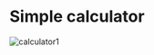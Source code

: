 # Simple calculator

<img src="https://i.ibb.co/2SqrHHc/calculator1.png" alt="calculator1" border="0"></a>